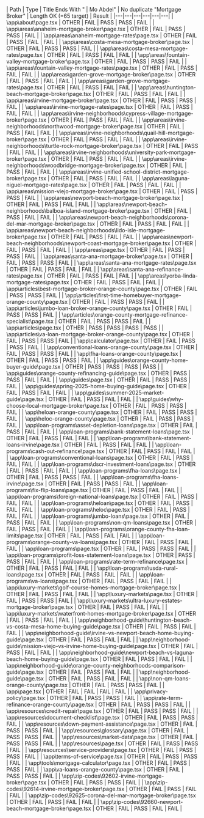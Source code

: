 | Path | Type | Title Ends With " | Mo Abdel" | No duplicate "Mortgage Broker" | Length OK (=65 target) | Result |
|---|---|---|---|---|---|
| \app\about\page.tsx | OTHER | FAIL | PASS | PASS | FAIL |
| \app\areas\anaheim-mortgage-broker\page.tsx | OTHER | FAIL | PASS | PASS | FAIL |
| \app\areas\anaheim-mortgage-rates\page.tsx | OTHER | FAIL | PASS | FAIL | FAIL |
| \app\areas\costa-mesa-mortgage-broker\page.tsx | OTHER | FAIL | PASS | PASS | FAIL |
| \app\areas\costa-mesa-mortgage-rates\page.tsx | OTHER | FAIL | PASS | FAIL | FAIL |
| \app\areas\fountain-valley-mortgage-broker\page.tsx | OTHER | FAIL | PASS | PASS | FAIL |
| \app\areas\fountain-valley-mortgage-rates\page.tsx | OTHER | FAIL | PASS | FAIL | FAIL |
| \app\areas\garden-grove-mortgage-broker\page.tsx | OTHER | FAIL | PASS | FAIL | FAIL |
| \app\areas\garden-grove-mortgage-rates\page.tsx | OTHER | FAIL | PASS | FAIL | FAIL |
| \app\areas\huntington-beach-mortgage-broker\page.tsx | OTHER | FAIL | PASS | FAIL | FAIL |
| \app\areas\irvine-mortgage-broker\page.tsx | OTHER | FAIL | PASS | PASS | FAIL |
| \app\areas\irvine-mortgage-rates\page.tsx | OTHER | FAIL | PASS | FAIL | FAIL |
| \app\areas\irvine-neighborhoods\cypress-village-mortgage-broker\page.tsx | OTHER | FAIL | PASS | FAIL | FAIL |
| \app\areas\irvine-neighborhoods\northwood-mortgage-broker\page.tsx | OTHER | FAIL | PASS | FAIL | FAIL |
| \app\areas\irvine-neighborhoods\quail-hill-mortgage-broker\page.tsx | OTHER | FAIL | PASS | FAIL | FAIL |
| \app\areas\irvine-neighborhoods\turtle-rock-mortgage-broker\page.tsx | OTHER | FAIL | PASS | FAIL | FAIL |
| \app\areas\irvine-neighborhoods\university-park-mortgage-broker\page.tsx | OTHER | FAIL | PASS | FAIL | FAIL |
| \app\areas\irvine-neighborhoods\woodbridge-mortgage-broker\page.tsx | OTHER | FAIL | PASS | FAIL | FAIL |
| \app\areas\irvine-unified-school-district-mortgage-broker\page.tsx | OTHER | FAIL | PASS | FAIL | FAIL |
| \app\areas\laguna-niguel-mortgage-rates\page.tsx | OTHER | FAIL | PASS | FAIL | FAIL |
| \app\areas\mission-viejo-mortgage-broker\page.tsx | OTHER | FAIL | PASS | PASS | FAIL |
| \app\areas\newport-beach-mortgage-broker\page.tsx | OTHER | FAIL | PASS | FAIL | FAIL |
| \app\areas\newport-beach-neighborhoods\balboa-island-mortgage-broker\page.tsx | OTHER | FAIL | PASS | FAIL | FAIL |
| \app\areas\newport-beach-neighborhoods\corona-del-mar-mortgage-broker\page.tsx | OTHER | FAIL | PASS | FAIL | FAIL |
| \app\areas\newport-beach-neighborhoods\lido-isle-mortgage-broker\page.tsx | OTHER | FAIL | PASS | FAIL | FAIL |
| \app\areas\newport-beach-neighborhoods\newport-coast-mortgage-broker\page.tsx | OTHER | FAIL | PASS | FAIL | FAIL |
| \app\areas\page.tsx | OTHER | FAIL | PASS | PASS | FAIL |
| \app\areas\santa-ana-mortgage-broker\page.tsx | OTHER | FAIL | PASS | PASS | FAIL |
| \app\areas\santa-ana-mortgage-rates\page.tsx | OTHER | FAIL | PASS | FAIL | FAIL |
| \app\areas\santa-ana-refinance-rates\page.tsx | OTHER | FAIL | PASS | FAIL | FAIL |
| \app\areas\yorba-linda-mortgage-rates\page.tsx | OTHER | FAIL | PASS | FAIL | FAIL |
| \app\articles\best-mortgage-broker-orange-county\page.tsx | OTHER | FAIL | PASS | PASS | FAIL |
| \app\articles\first-time-homebuyer-mortgage-orange-county\page.tsx | OTHER | FAIL | PASS | PASS | FAIL |
| \app\articles\jumbo-loan-broker-orange-county\page.tsx | OTHER | FAIL | PASS | PASS | FAIL |
| \app\articles\orange-county-mortgage-refinance-specialist\page.tsx | OTHER | FAIL | PASS | PASS | FAIL |
| \app\articles\page.tsx | OTHER | PASS | PASS | PASS | PASS |
| \app\articles\va-loan-mortgage-broker-orange-county\page.tsx | OTHER | FAIL | PASS | PASS | FAIL |
| \app\calculator\page.tsx | OTHER | FAIL | PASS | PASS | FAIL |
| \app\conventional-loans-orange-county\page.tsx | OTHER | FAIL | PASS | PASS | FAIL |
| \app\fha-loans-orange-county\page.tsx | OTHER | FAIL | PASS | PASS | FAIL |
| \app\guides\orange-county-home-buyer-guide\page.tsx | OTHER | PASS | PASS | PASS | PASS |
| \app\guides\orange-county-refinancing-guide\page.tsx | OTHER | PASS | PASS | FAIL | FAIL |
| \app\guides\page.tsx | OTHER | FAIL | PASS | PASS | FAIL |
| \app\guides\spring-2025-home-buying-guide\page.tsx | OTHER | FAIL | PASS | FAIL | FAIL |
| \app\guides\summer-2025-market-guide\page.tsx | OTHER | FAIL | PASS | FAIL | FAIL |
| \app\guides\why-choose-local-mortgage-broker\page.tsx | OTHER | FAIL | PASS | PASS | FAIL |
| \app\heloan-orange-county\page.tsx | OTHER | FAIL | PASS | PASS | FAIL |
| \app\heloc-orange-county\page.tsx | OTHER | FAIL | PASS | PASS | FAIL |
| \app\loan-programs\asset-depletion-loans\page.tsx | OTHER | FAIL | PASS | FAIL | FAIL |
| \app\loan-programs\bank-statement-loans\page.tsx | OTHER | FAIL | PASS | FAIL | FAIL |
| \app\loan-programs\bank-statement-loans-irvine\page.tsx | OTHER | FAIL | PASS | FAIL | FAIL |
| \app\loan-programs\cash-out-refinance\page.tsx | OTHER | FAIL | PASS | FAIL | FAIL |
| \app\loan-programs\conventional-loans\page.tsx | OTHER | FAIL | PASS | FAIL | FAIL |
| \app\loan-programs\dscr-investment-loans\page.tsx | OTHER | FAIL | PASS | FAIL | FAIL |
| \app\loan-programs\fha-loans\page.tsx | OTHER | FAIL | PASS | PASS | FAIL |
| \app\loan-programs\fha-loans-irvine\page.tsx | OTHER | FAIL | PASS | PASS | FAIL |
| \app\loan-programs\fix-flip-loans\page.tsx | OTHER | FAIL | PASS | FAIL | FAIL |
| \app\loan-programs\foreign-national-loans\page.tsx | OTHER | FAIL | PASS | FAIL | FAIL |
| \app\loan-programs\heloan\page.tsx | OTHER | FAIL | PASS | FAIL | FAIL |
| \app\loan-programs\heloc\page.tsx | OTHER | FAIL | PASS | FAIL | FAIL |
| \app\loan-programs\jumbo-loans\page.tsx | OTHER | FAIL | PASS | FAIL | FAIL |
| \app\loan-programs\non-qm-loans\page.tsx | OTHER | FAIL | PASS | FAIL | FAIL |
| \app\loan-programs\orange-county-fha-loan-limits\page.tsx | OTHER | FAIL | PASS | FAIL | FAIL |
| \app\loan-programs\orange-county-va-loans\page.tsx | OTHER | FAIL | PASS | FAIL | FAIL |
| \app\loan-programs\page.tsx | OTHER | FAIL | PASS | PASS | FAIL |
| \app\loan-programs\profit-loss-statement-loans\page.tsx | OTHER | PASS | PASS | FAIL | FAIL |
| \app\loan-programs\rate-term-refinance\page.tsx | OTHER | FAIL | PASS | FAIL | FAIL |
| \app\loan-programs\usda-rural-loans\page.tsx | OTHER | FAIL | PASS | FAIL | FAIL |
| \app\loan-programs\va-loans\page.tsx | OTHER | FAIL | PASS | FAIL | FAIL |
| \app\luxury-markets\golf-course-homes-mortgage-broker\page.tsx | OTHER | FAIL | PASS | FAIL | FAIL |
| \app\luxury-markets\page.tsx | OTHER | FAIL | PASS | PASS | FAIL |
| \app\luxury-markets\ultra-luxury-estates-mortgage-broker\page.tsx | OTHER | FAIL | PASS | FAIL | FAIL |
| \app\luxury-markets\waterfront-homes-mortgage-broker\page.tsx | OTHER | FAIL | PASS | FAIL | FAIL |
| \app\neighborhood-guide\huntington-beach-vs-costa-mesa-home-buying-guide\page.tsx | OTHER | FAIL | PASS | FAIL | FAIL |
| \app\neighborhood-guide\irvine-vs-newport-beach-home-buying-guide\page.tsx | OTHER | FAIL | PASS | FAIL | FAIL |
| \app\neighborhood-guide\mission-viejo-vs-irvine-home-buying-guide\page.tsx | OTHER | FAIL | PASS | FAIL | FAIL |
| \app\neighborhood-guide\newport-beach-vs-laguna-beach-home-buying-guide\page.tsx | OTHER | FAIL | PASS | FAIL | FAIL |
| \app\neighborhood-guide\orange-county-neighborhoods-comparison-guide\page.tsx | OTHER | FAIL | PASS | FAIL | FAIL |
| \app\neighborhood-guide\page.tsx | OTHER | FAIL | PASS | FAIL | FAIL |
| \app\non-qm-loans-orange-county\page.tsx | OTHER | FAIL | PASS | PASS | FAIL |
| \app\page.tsx | OTHER | FAIL | FAIL | FAIL | FAIL |
| \app\privacy-policy\page.tsx | OTHER | FAIL | PASS | PASS | FAIL |
| \app\rate-term-refinance-orange-county\page.tsx | OTHER | FAIL | PASS | PASS | FAIL |
| \app\resources\credit-repair\page.tsx | OTHER | FAIL | PASS | PASS | FAIL |
| \app\resources\document-checklist\page.tsx | OTHER | FAIL | PASS | PASS | FAIL |
| \app\resources\down-payment-assistance\page.tsx | OTHER | FAIL | PASS | PASS | FAIL |
| \app\resources\glossary\page.tsx | OTHER | FAIL | PASS | PASS | FAIL |
| \app\resources\market-data\page.tsx | OTHER | FAIL | PASS | PASS | FAIL |
| \app\resources\page.tsx | OTHER | FAIL | PASS | PASS | FAIL |
| \app\resources\service-providers\page.tsx | OTHER | FAIL | PASS | PASS | FAIL |
| \app\terms-of-service\page.tsx | OTHER | FAIL | PASS | PASS | FAIL |
| \app\tools\mortgage-calculator\page.tsx | OTHER | FAIL | PASS | PASS | FAIL |
| \app\va-loans-orange-county\page.tsx | OTHER | FAIL | PASS | PASS | FAIL |
| \app\zip-codes\92602-irvine-mortgage-broker\page.tsx | OTHER | FAIL | PASS | PASS | FAIL |
| \app\zip-codes\92614-irvine-mortgage-broker\page.tsx | OTHER | FAIL | PASS | FAIL | FAIL |
| \app\zip-codes\92625-corona-del-mar-mortgage-broker\page.tsx | OTHER | FAIL | PASS | FAIL | FAIL |
| \app\zip-codes\92660-newport-beach-mortgage-broker\page.tsx | OTHER | FAIL | PASS | FAIL | FAIL |
